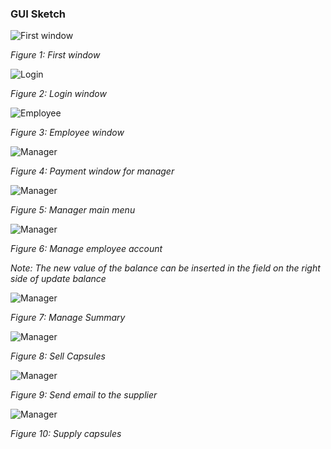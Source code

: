### GUI Sketch 


![First window](PrimaSchermata.png "")

*Figure 1: First window*



![Login](Login.png "")

*Figure 2: Login window*


![Employee](./Employee/EmployeeGUI.png "")

*Figure 3: Employee window*



![Manager](./Manager/DoPayment.png "")

*Figure 4: Payment window for manager*



![Manager](./Manager/ManagerMainMenu.png "")

*Figure 5:  Manager main menu*


![Manager](./Manager/Manage_Employee_Accounts.png "")

*Figure 6:  Manage employee account*

*Note: The new value of the balance can be inserted in the field on the right side of update balance*


![Manager](./Manager/ManageSummary.png "")

*Figure 7:  Manage Summary*



![Manager](./Manager/SellCapsules.png "")

*Figure 8:  Sell Capsules*


![Manager](./Manager/SenedEmailToTheSupplier.png "")

*Figure 9:  Send email to the supplier*


![Manager](./Manager/SupplyCapsules.png "")

*Figure 10:  Supply capsules*

